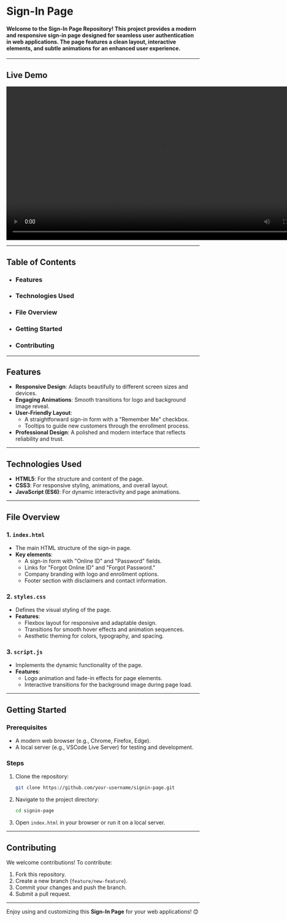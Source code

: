 
# **Sign-In Page**

#### Welcome to the **Sign-In Page Repository**! This project provides a modern and responsive sign-in page designed for seamless user authentication in web applications. The page features a clean layout, interactive elements, and subtle animations for an enhanced user experience.

---

## **Live Demo**
<video controls width="800">
  <source src="Images/Preview.mp4" type="video/mp4">
</video>

---
## **Table of Contents**

- ### **Features**
- ### **Technologies Used**
- ### **File Overview**
- ### **Getting Started**
- ### **Contributing**

---

## **Features**

- **Responsive Design**: Adapts beautifully to different screen sizes and devices.  
- **Engaging Animations**: Smooth transitions for logo and background image reveal.  
- **User-Friendly Layout**:  
  - A straightforward sign-in form with a "Remember Me" checkbox.  
  - Tooltips to guide new customers through the enrollment process.  
- **Professional Design**: A polished and modern interface that reflects reliability and trust.  

---

## **Technologies Used**

- **HTML5**: For the structure and content of the page.  
- **CSS3**: For responsive styling, animations, and overall layout.  
- **JavaScript (ES6)**: For dynamic interactivity and page animations.  

---

## **File Overview**

### **1. `index.html`**
- The main HTML structure of the sign-in page.  
- **Key elements**:  
  - A sign-in form with "Online ID" and "Password" fields.  
  - Links for "Forgot Online ID" and "Forgot Password."  
  - Company branding with logo and enrollment options.  
  - Footer section with disclaimers and contact information.  

### **2. `styles.css`**
- Defines the visual styling of the page.  
- **Features**:  
  - Flexbox layout for responsive and adaptable design.  
  - Transitions for smooth hover effects and animation sequences.  
  - Aesthetic theming for colors, typography, and spacing.  

### **3. `script.js`**
- Implements the dynamic functionality of the page.  
- **Features**:  
  - Logo animation and fade-in effects for page elements.  
  - Interactive transitions for the background image during page load.  

---

## **Getting Started**

### **Prerequisites**
- A modern web browser (e.g., Chrome, Firefox, Edge).  
- A local server (e.g., VSCode Live Server) for testing and development.  

### **Steps**
1. Clone the repository:  
   ```bash
   git clone https://github.com/your-username/signin-page.git
   ```
2. Navigate to the project directory:  
   ```bash
   cd signin-page
   ```
3. Open `index.html` in your browser or run it on a local server.  

---

## **Contributing**

We welcome contributions! To contribute:  
1. Fork this repository.  
2. Create a new branch (`feature/new-feature`).  
3. Commit your changes and push the branch.  
4. Submit a pull request.  

---


Enjoy using and customizing this **Sign-In Page** for your web applications! 😊
